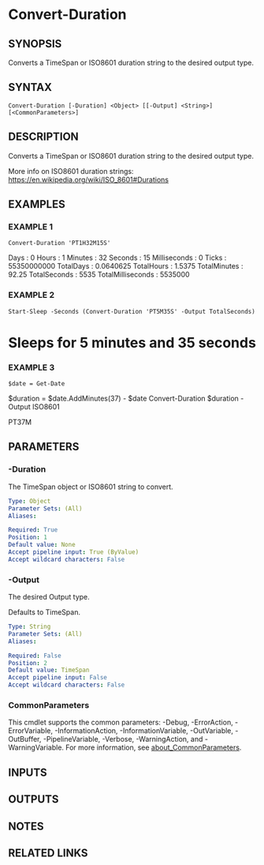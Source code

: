 # Convert-Duration

## SYNOPSIS
Converts a TimeSpan or ISO8601 duration string to the desired output type.

## SYNTAX

```
Convert-Duration [-Duration] <Object> [[-Output] <String>] [<CommonParameters>]
```

## DESCRIPTION
Converts a TimeSpan or ISO8601 duration string to the desired output type.

More info on ISO8601 duration strings: https://en.wikipedia.org/wiki/ISO_8601#Durations

## EXAMPLES

### EXAMPLE 1
```
Convert-Duration 'PT1H32M15S'
```

Days              : 0
Hours             : 1
Minutes           : 32
Seconds           : 15
Milliseconds      : 0
Ticks             : 55350000000
TotalDays         : 0.0640625
TotalHours        : 1.5375
TotalMinutes      : 92.25
TotalSeconds      : 5535
TotalMilliseconds : 5535000

### EXAMPLE 2
```
Start-Sleep -Seconds (Convert-Duration 'PT5M35S' -Output TotalSeconds)
```

# Sleeps for 5 minutes and 35 seconds

### EXAMPLE 3
```
$date = Get-Date
```

$duration = $date.AddMinutes(37) - $date
Convert-Duration $duration -Output ISO8601

PT37M

## PARAMETERS

### -Duration
The TimeSpan object or ISO8601 string to convert.

```yaml
Type: Object
Parameter Sets: (All)
Aliases:

Required: True
Position: 1
Default value: None
Accept pipeline input: True (ByValue)
Accept wildcard characters: False
```

### -Output
The desired Output type.

Defaults to TimeSpan.

```yaml
Type: String
Parameter Sets: (All)
Aliases:

Required: False
Position: 2
Default value: TimeSpan
Accept pipeline input: False
Accept wildcard characters: False
```

### CommonParameters
This cmdlet supports the common parameters: -Debug, -ErrorAction, -ErrorVariable, -InformationAction, -InformationVariable, -OutVariable, -OutBuffer, -PipelineVariable, -Verbose, -WarningAction, and -WarningVariable. For more information, see [about_CommonParameters](http://go.microsoft.com/fwlink/?LinkID=113216).

## INPUTS

## OUTPUTS

## NOTES

## RELATED LINKS
